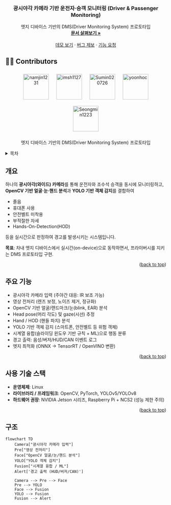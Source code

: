 
<a id="readme-top"></a>

<!-- PROJECT LOGO -->
<br />
<div align="center">

  <h3 align="center">광시야각 카메라 기반 운전자·승객 모니터링 (Driver & Passenger Monitoring)</h3>

  <p align="center">
    엣지 디바이스 기반의 DMS(Driver Monitoring System) 프로토타입
    <br />
    <a href="https://img1.daumcdn.net/thumb/R1280x0/?fname=http://t1.daumcdn.net/brunch/service/user/cjBn/image/e1qRbB15Y382IJVAbDn_7pADI1w.jpg"><strong>문서 살펴보기 »</strong></a>
    <br /><br />
    <a href="https://img1.daumcdn.net/thumb/R1280x0/?fname=http://t1.daumcdn.net/brunch/service/user/cjBn/image/e1qRbB15Y382IJVAbDn_7pADI1w.jpg">데모 보기</a>
    &middot;
    <a href="https://img1.daumcdn.net/thumb/R1280x0/?fname=http://t1.daumcdn.net/brunch/service/user/cjBn/image/e1qRbB15Y382IJVAbDn_7pADI1w.jpg">버그 제보</a>
    &middot;
    <a href="https://img1.daumcdn.net/thumb/R1280x0/?fname=http://t1.daumcdn.net/brunch/service/user/cjBn/image/e1qRbB15Y382IJVAbDn_7pADI1w.jpg">기능 요청</a>
  </p>
</div>

<!-- CONTRIBUTORS -->
## 👨‍💻 Contributors

<div align="center">
  <a href="https://github.com/namjin1231" style="display:inline-block; margin: 10px;">
    <img src="https://avatars.githubusercontent.com/u/203584270?v=4" width="80px;" alt="namjin1231"/>
  </a>
  <a href="https://github.com/imsh1127" style="display:inline-block; margin: 10px;">
    <img src="https://avatars.githubusercontent.com/u/125844849?v=4" width="80px;" alt="imsh1127"/>
  </a>
  <a href="https://github.com/Sumin020726" style="display:inline-block; margin: 10px;">
    <img src="https://avatars.githubusercontent.com/u/162936275?v=4" width="80px;" alt="Sumin020726"/>
  </a>
  <a href="https://github.com/yoonhoc" style="display:inline-block; margin: 10px;">
    <img src="https://avatars.githubusercontent.com/u/144187814?v=4" width="80px;" alt="yoonhoc"/>
  </a>
  <a href="https://github.com/Seongmin1223" style="display:inline-block; margin: 10px;">
    <img src="https://avatars.githubusercontent.com/u/165881011?v=4" width="80px;" alt="Seongmin1223"/>
  </a>
</div>

<p align="center">엣지 디바이스 기반의 DMS(Driver Monitoring System) 프로토타입</p>

<!-- TABLE OF CONTENTS -->
<details>
  <summary>목차</summary>
  <ol>
    <li><a href="#개요">개요</a></li>
    <li><a href="#주요-기능">주요 기능</a></li>
    <li><a href="#사용-기술-스택">사용 기술 스택</a></li>
    <li><a href="#구조">구조</a></li>
   
  </ol>
</details>

<!-- ABOUT THE PROJECT -->
## 개요

하나의 **광시야각(와이드) 카메라**를 통해 운전자와 조수석 승객을 동시에 모니터링하고, **OpenCV 기반 얼굴·눈·핸드 분석**과 **YOLO 기반 객체 감지**를 결합하여  

- 졸음  
- 휴대폰 사용  
- 안전벨트 미착용  
- 부적절한 자세  
- Hands-On-Detection(HOD)  

등을 실시간으로 판정하여 경고를 발생시키는 시스템입니다.  

**목표**: 차내 엣지 디바이스에서 실시간(on-device)으로 동작하면서, 프라이버시를 지키는 DMS 프로토타입 구현.  

<p align="right">(<a href="#readme-top">back to top</a>)</p>

## 주요 기능

- 광시야각 카메라 입력 (주야간 대응: IR 보조 가능)  
- 영상 전처리 (렌즈 보정, 노이즈 제거, 정규화)  
- OpenCV 기반 얼굴/랜드마크/눈(blink, EAR) 분석  
- Head pose(머리 각도) 및 gaze(시선) 추정  
- Hand / HOD (핸들 파지) 분석  
- YOLO 기반 객체 감지 (스마트폰, 안전벨트 등 위험 객체)  
- 시계열 융합(슬라이딩 윈도우 기반 규칙 + ML)으로 행동 분류  
- 경고 출력: 음성/버저/HUD/CAN 이벤트 로그  
- 엣지 최적화 (ONNX → TensorRT / OpenVINO 변환)  

<p align="right">(<a href="#readme-top">back to top</a>)</p>

## 사용 기술 스택

- **운영체제**: Linux  
- **라이브러리 / 프레임워크**: OpenCV, PyTorch, YOLOv5/YOLOv8  
- **하드웨어 권장**: NVIDIA Jetson 시리즈, Raspberry Pi + NCS2 (성능 제한 주의)  

<p align="right">(<a href="#readme-top">back to top</a>)</p>

## 구조

```mermaid
flowchart TD
    Camera["광시야각 카메라 입력"]
    Pre["영상 전처리"]
    Face["OpenCV 얼굴/눈/핸드 분석"]
    YOLO["YOLO 객체 감지"]
    Fusion["시계열 융합 / ML"]
    Alert['경고 출력 (HUD/버저/CAN)']

    Camera --> Pre --> Face
    Pre --> YOLO
    Face --> Fusion
    YOLO --> Fusion
    Fusion --> Alert

